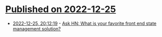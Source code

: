 # [Published on 2022-12-25](index.md)

* [2022-12-25, 20:12:19](https://news.ycombinator.com/item?id=34130767) - [Ask HN: What is your favorite front end state management solution?](https://news.ycombinator.com/item?id=34130767)
